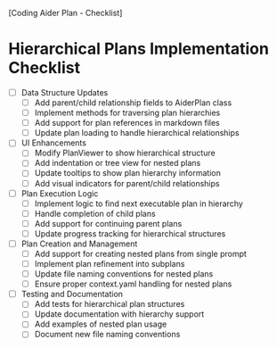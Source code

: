 [Coding Aider Plan - Checklist]

# Hierarchical Plans Implementation Checklist

- [ ] Data Structure Updates
  - [ ] Add parent/child relationship fields to AiderPlan class
  - [ ] Implement methods for traversing plan hierarchies
  - [ ] Add support for plan references in markdown files
  - [ ] Update plan loading to handle hierarchical relationships

- [ ] UI Enhancements
  - [ ] Modify PlanViewer to show hierarchical structure
  - [ ] Add indentation or tree view for nested plans
  - [ ] Update tooltips to show plan hierarchy information
  - [ ] Add visual indicators for parent/child relationships

- [ ] Plan Execution Logic
  - [ ] Implement logic to find next executable plan in hierarchy
  - [ ] Handle completion of child plans
  - [ ] Add support for continuing parent plans
  - [ ] Update progress tracking for hierarchical structures

- [ ] Plan Creation and Management
  - [ ] Add support for creating nested plans from single prompt
  - [ ] Implement plan refinement into subplans
  - [ ] Update file naming conventions for nested plans
  - [ ] Ensure proper context.yaml handling for nested plans

- [ ] Testing and Documentation
  - [ ] Add tests for hierarchical plan structures
  - [ ] Update documentation with hierarchy support
  - [ ] Add examples of nested plan usage
  - [ ] Document new file naming conventions
